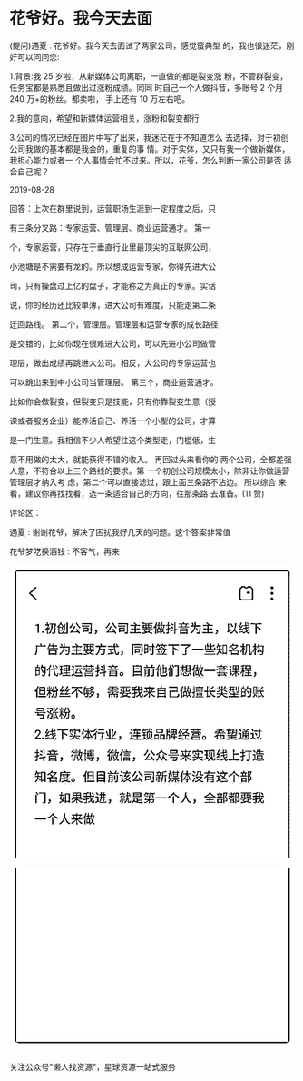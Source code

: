 # 花爷好。我今天去面

(提问)遇夏 : 花爷好。我今天去面试了两家公司，感觉蛮典型 的，我也很迷茫，刚好可以问问您:

1.背景:我 25 岁啦，从新媒体公司离职，一直做的都是裂变涨 粉，不管群裂变，任务宝都是熟悉且做出过涨粉成绩。同同 时自己一个人做抖音，多账号 2 个月 240 万+的粉丝。都卖啦， 手上还有 10 万左右吧。

2.我的意向，希望和新媒体运营相关，涨粉和裂变都行

3.公司的情况已经在图片中写了出来，我迷茫在于不知道怎么 去选择，对于初创公司我做的基本都是我会的，重复的事 情。对于实体，又只有我一个做新媒体，我担心能力或者一 个人事情会忙不过来。所以，花爷，怎么判断一家公司是否 适合自己呢？

2019-08-28

回答：上次在群里说到，运营职场生涯到一定程度之后，只

有三条分叉路：专家运营、管理层、商业运营通才。 第一

个，专家运营，只存在于垂直行业里最顶尖的互联网公司，

小池塘是不需要有龙的。所以想成运营专家，你得先进大公

司，只有操盘过上亿的盘子，才能称之为真正的专家。实话

说，你的经历还比较单薄，进大公司有难度，只能走第二条

迂回路线。 第二个，管理层。管理层和运营专家的成长路径

是交错的，比如你现在很难进大公司，可以先进小公司做管

理层，做出成绩再跳进大公司。相反，大公司的专家运营也

可以跳出来到中小公司当管理层。 第三个，商业运营通才。

比如你会做裂变，但裂变只是技能，只有你靠裂变生意（授

课或者服务企业）能养活自己、养活一个小型的公司，才算

是一门生意。我相信不少人希望往这个类型走，门槛低，生

意不用做的太大，就能获得不错的收入。 再回过头来看你的 两个公司，全都差强人意，不符合以上三个路线的要求。第 一个初创公司规模太小，除非让你做运营管理层才纳入考 虑，第二个可以直接滤过，跟上面三条路不沾边。 所以综合 来看，建议你再找找看，选一条适合自己的方向，往那条路 去准备。(11 赞)

评论区：

遇夏 : 谢谢花爷，解决了困扰我好几天的问题。这个答案非常值

花爷梦呓换酒钱 : 不客气，再来

![image](img/Image_077.png)

![image](img/Image_078.png)

关注公众号"懒人找资源"，星球资源一站式服务